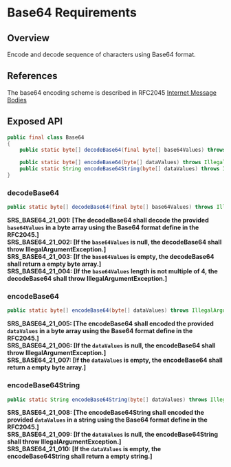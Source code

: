 # Base64 Requirements

## Overview

Encode and decode sequence of characters using Base64 format.

## References

The base64 encoding scheme is described in RFC2045 [Internet Message Bodies](https://www.ietf.org/rfc/rfc2045.txt)

## Exposed API

```java
public final class Base64
{
    public static byte[] decodeBase64(final byte[] base64Values) throws IllegalArgumentException;

    public static byte[] encodeBase64(byte[] dataValues) throws IllegalArgumentException;
    public static String encodeBase64String(byte[] dataValues) throws IllegalArgumentException, UnsupportedEncodingException;
}
```

### decodeBase64
```java
public static byte[] decodeBase64(final byte[] base64Values) throws IllegalArgumentException;
```
**SRS_BASE64_21_001: [**The decodeBase64 shall decode the provided `base64Values` in a byte array using the Base64 format define in the RFC2045.**]**  
**SRS_BASE64_21_002: [**If the `base64Values` is null, the decodeBase64 shall throw IllegalArgumentException.**]**  
**SRS_BASE64_21_003: [**If the `base64Values` is empty, the decodeBase64 shall return a empty byte array.**]**  
**SRS_BASE64_21_004: [**If the `base64Values` length is not multiple of 4, the decodeBase64 shall throw IllegalArgumentException.**]**  

### encodeBase64
```java
public static byte[] encodeBase64(byte[] dataValues) throws IllegalArgumentException;
```
**SRS_BASE64_21_005: [**The encodeBase64 shall encoded the provided `dataValues` in a byte array using the Base64 format define in the RFC2045.**]**  
**SRS_BASE64_21_006: [**If the `dataValues` is null, the encodeBase64 shall throw IllegalArgumentException.**]**  
**SRS_BASE64_21_007: [**If the `dataValues` is empty, the encodeBase64 shall return a empty byte array.**]**  

### encodeBase64String
```java
public static String encodeBase64String(byte[] dataValues) throws IllegalArgumentException, UnsupportedEncodingException;
```
**SRS_BASE64_21_008: [**The encodeBase64String shall encoded the provided `dataValues` in a string using the Base64 format define in the RFC2045.**]**  
**SRS_BASE64_21_009: [**If the `dataValues` is null, the encodeBase64String shall throw IllegalArgumentException.**]**  
**SRS_BASE64_21_010: [**If the `dataValues` is empty, the encodeBase64String shall return a empty string.**]**  
